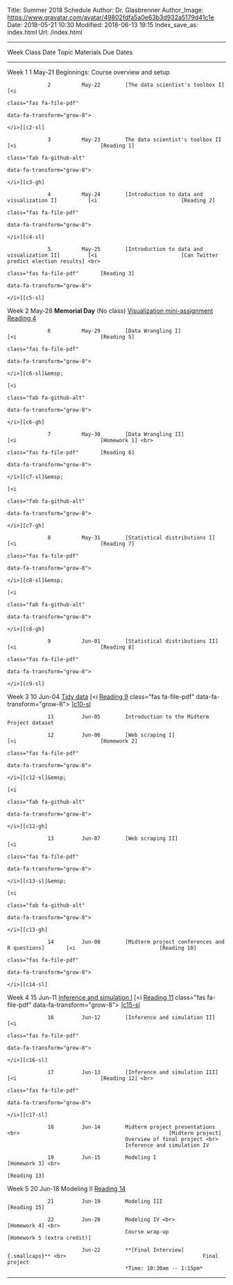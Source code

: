 Title: Summer 2018 Schedule
Author: Dr. Glasbrenner
Author_Image: https://www.gravatar.com/avatar/49802fdfa5a0e63b3d932a5179d41c1e
Date: 2018-05-21 10:30
Modified: 2018-06-13 19:15
Index_save_as: index.html
Url: /index.html

----------------------------------------------------------------------------------------------------------------------------------------------------------------------------
Week             Class      Date          Topic                                               Materials                     Due Dates
---------------- ---------- ------------- --------------------------------------------------- ----------------------------- ------------------------------------------------
Week 1           1          May-21        Beginnings: Course overview and setup

                 2          May-22        [The data scientist's toolbox I]                    [<i
                                                                                              class="fas fa-file-pdf"
                                                                                              data-fa-transform="grow-8">
                                                                                              </i>][c2-sl]

                 3          May-23        The data scientist's toolbox II                     [<i                           [Reading 1]
                                                                                              class="fab fa-github-alt" 
                                                                                              data-fa-transform="grow-8">
                                                                                              </i>][c3-gh]
                 
                 4          May-24        [Introduction to data and visualization I]          [<i                           [Reading 2]
                                                                                              class="fas fa-file-pdf"
                                                                                              data-fa-transform="grow-8">
                                                                                              </i>][c4-sl]
                 
                 5          May-25        [Introduction to data and visualization II]         [<i                           [Can Twitter predict election results] <br>
                                                                                              class="fas fa-file-pdf"       [Reading 3]
                                                                                              data-fa-transform="grow-8">
                                                                                              </i>][c5-sl]

Week 2                      May-28        **Memorial Day** (No class)                                                       [Visualization mini-assignment] <br>
                                                                                                                            [Reading 4]

                 6          May-29        [Data Wrangling I]                                  [<i                           [Reading 5]
                                                                                              class="fas fa-file-pdf"
                                                                                              data-fa-transform="grow-8">
                                                                                              </i>][c6-sl]&emsp;
                                                                                              [<i
                                                                                              class="fab fa-github-alt"
                                                                                              data-fa-transform="grow-8">
                                                                                              </i>][c6-gh]

                 7          May-30        [Data Wrangling II]                                 [<i                           [Homework 1] <br>
                                                                                              class="fas fa-file-pdf"       [Reading 6]
                                                                                              data-fa-transform="grow-8">
                                                                                              </i>][c7-sl]&emsp;
                                                                                              [<i
                                                                                              class="fab fa-github-alt"
                                                                                              data-fa-transform="grow-8">
                                                                                              </i>][c7-gh]

                 8          May-31        [Statistical distributions I]                       [<i                           [Reading 7]
                                                                                              class="fas fa-file-pdf"
                                                                                              data-fa-transform="grow-8">
                                                                                              </i>][c8-sl]&emsp;
                                                                                              [<i
                                                                                              class="fab fa-github-alt"
                                                                                              data-fa-transform="grow-8">
                                                                                              </i>][c8-gh]

                 9          Jun-01        [Statistical distributions II]                      [<i                           [Reading 8]
                                                                                              class="fas fa-file-pdf"
                                                                                              data-fa-transform="grow-8">
                                                                                              </i>][c9-sl]

Week 3           10         Jun-04        [Tidy data]                                         [<i                           [Reading 9]
                                                                                              class="fas fa-file-pdf"
                                                                                              data-fa-transform="grow-8">
                                                                                              </i>][c10-sl]&emsp;
                                                                                              [<i
                                                                                              class="fab fa-github-alt"
                                                                                              data-fa-transform="grow-8">
                                                                                              </i>][c10-gh]

                 11         Jun-05        Introduction to the Midterm Project dataset

                 12         Jun-06        [Web scraping I]                                    [<i                           [Homework 2]
                                                                                              class="fas fa-file-pdf"
                                                                                              data-fa-transform="grow-8">
                                                                                              </i>][c12-sl]&emsp;
                                                                                              [<i
                                                                                              class="fab fa-github-alt"
                                                                                              data-fa-transform="grow-8">
                                                                                              </i>][c12-gh]

                 13         Jun-07        [Web scraping II]                                   [<i
                                                                                              class="fas fa-file-pdf"
                                                                                              data-fa-transform="grow-8">
                                                                                              </i>][c13-sl]&emsp;
                                                                                              [<i
                                                                                              class="fab fa-github-alt"
                                                                                              data-fa-transform="grow-8">
                                                                                              </i>][c13-gh]

                 14         Jun-08        [Midterm project conferences and R questions]       [<i                           [Reading 10]
                                                                                              class="fas fa-file-pdf"
                                                                                              data-fa-transform="grow-8">
                                                                                              </i>][c14-sl]

Week 4           15         Jun-11        [Inference and simulation I]                        [<i                           [Reading 11]
                                                                                              class="fas fa-file-pdf"
                                                                                              data-fa-transform="grow-8">
                                                                                              </i>][c15-sl]

                 16         Jun-12        [Inference and simulation II]                       [<i
                                                                                              class="fas fa-file-pdf"
                                                                                              data-fa-transform="grow-8">
                                                                                              </i>][c16-sl]

                 17         Jun-13        [Inference and simulation III]                      [<i                           [Reading 12] <br>
                                                                                              class="fas fa-file-pdf"
                                                                                              data-fa-transform="grow-8">
                                                                                              </i>][c17-sl]

                 18         Jun-14        Midterm project presentations <br>                                                [Midterm project]
                                          Overview of final project <br>
                                          Inference and simulation IV

                 19         Jun-15        Modeling I                                                                        [Homework 3] <br>
                                                                                                                            [Reading 13]

Week 5           20         Jun-18        Modeling II                                                                       [Reading 14]

                 21         Jun-19        Modeling III                                                                      [Reading 15]

                 22         Jun-20        Modeling IV <br>                                                                  [Homework 4] <br>
                                          Course wrap-up                                                                    [Homework 5 (extra credit)]

                            Jun-22        **[Final Interview]{.smallcaps}** <br>                                            Final project
                                          *Time: 10:30am -- 1:15pm*

----------------------------------------------------------------------------------------------------------------------------------------------------------------------------

[c2-sl]:                                       /doc/class02_slides.pdf
[c3-gh]:                                       https://classroom.github.com/a/IQ7xlc4W
[c4-sl]:                                       /doc/class04_slides.pdf
[c5-sl]:                                       /doc/class05_slides.pdf
[c6-sl]:                                       /doc/class06_slides.pdf
[c6-gh]:                                       https://classroom.github.com/a/eF7HdfVO
[c7-sl]:                                       /doc/class07_slides.pdf
[c7-gh]:                                       https://classroom.github.com/a/eF7HdfVO
[c8-sl]:                                       /doc/class08_slides.pdf
[c8-gh]:                                       https://classroom.github.com/a/eF7HdfVO
[c9-sl]:                                       /doc/class09_slides.pdf
[c10-sl]:                                      /doc/class10_slides.pdf
[c10-gh]:                                      https://classroom.github.com/a/SKb0g-iN
[c12-sl]:                                      /doc/class12_slides.pdf
[c12-gh]:                                      https://classroom.github.com/a/l9662GMD
[c13-sl]:                                      /doc/class13_slides.pdf
[c13-gh]:                                      https://classroom.github.com/a/l9662GMD
[c14-sl]:                                      /doc/class14_slides.pdf
[c15-sl]:                                      /doc/class15_slides.pdf
[c16-sl]:                                      /doc/class16_slides.pdf
[c17-sl]:                                      /doc/class17_slides.pdf
[Reading 1]:                                   /assignments/reading-1/
[Reading 2]:                                   /assignments/reading-2/
[Reading 3]:                                   /assignments/reading-3/
[Reading 4]:                                   /assignments/reading-4/
[Reading 5]:                                   /assignments/reading-5/
[Reading 6]:                                   /assignments/reading-6/
[Reading 7]:                                   /assignments/reading-7/
[Reading 8]:                                   /assignments/reading-8/
[Reading 9]:                                   /assignments/reading-9/
[Reading 10]:                                  /assignments/reading-10/
[Reading 11]:                                  /assignments/reading-11/
[Reading 12]:                                  /assignments/reading-12/
[Reading 13]:                                  /assignments/reading-13/
[Reading 14]:                                  /assignments/reading-14/
[Reading 15]:                                  /assignments/reading-15/
[Homework 1]:                                  /assignments/homework-1/
[Homework 2]:                                  /assignments/homework-2/
[Homework 3]:                                  /assignments/homework-3/
[Homework 4]:                                  /assignments/homework-4/
[Homework 5 (extra credit)]:                   /assignments/homework-5-extra-credit/
[Midterm project]:                             /assignments/midterm-project/
[Final project]:                               /assignments/final-project/
[The data scientist's toolbox I]:              /materials/class-2/
[Introduction to data and visualization I]:    /materials/class-4/
[Introduction to data and visualization II]:   /materials/class-5/
[Data Wrangling I]:                            /materials/class-6/
[Data Wrangling II]:                           /materials/class-7/
[Statistical distributions I]:                 /materials/class-8/
[Statistical distributions II]:                /materials/class-9/
[Tidy data]:                                   /materials/class-10/
[Web scraping I]:                              /materials/class-12/
[Web scraping II]:                             /materials/class-13/
[Midterm project conferences and R questions]: /materials/class-14/
[Inference and simulation I]:                  /materials/class-15/
[Inference and simulation II]:                 /materials/class-16/
[Inference and simulation III]:                /materials/class-17/
[Can Twitter predict election results]:        /assignments/can-twitter-predict-election-results-mini-assignment/
[Visualization mini-assignment]:               /assignments/visualization-mini-assignment/
